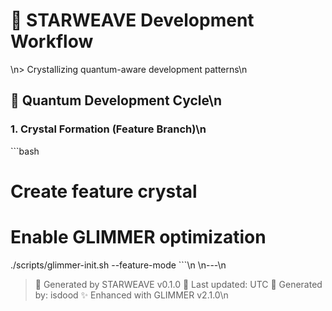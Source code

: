 # 💠 STARWEAVE Development Workflow
\n> Crystallizing quantum-aware development patterns\n
## 💫 Quantum Development Cycle\n
### 1. Crystal Formation (Feature Branch)\n
\`\`\`bash
# Create feature crystal


# Enable GLIMMER optimization
./scripts/glimmer-init.sh --feature-mode
\`\`\`\n
\n---\n
> 💠 Generated by STARWEAVE v0.1.0
> 📅 Last updated:  UTC
> 👤 Generated by: isdood
> ✨ Enhanced with GLIMMER v2.1.0\n
